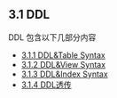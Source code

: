 ## 3.1 DDL
DDL 包含以下几部分内容

* [3.1.1 DDL&Table Syntax](3.1_DDL/3.1.1_DDL&Table_Syntax.md)
* [3.1.2 DDL&View Syntax](3.1_DDL/3.1.2_DDL&View_Syntax.md)
* [3.1.3 DDL&Index Syntax](3.1_DDL/3.1.3_DDL&Index_Syntax.md)
* [3.1.4 DDL透传](3.1_DDL/3.1.4_DDL_Penetrate.md)